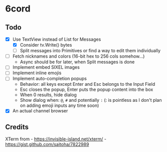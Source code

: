 # 6cord

## Todo

- [x] Use TextView instead of List for Messages
	- [x] Consider tv.Write() bytes
	- [ ] Split messages into Primitives or find a way to edit them individually
- [ ] Fetch nicknames and colors (16-bit hex to 256 cols somehow...)
	- Async should be for later, when Split messages is done
- [ ] Implement embed SIXEL images
- [ ] Implement inline emojis
- [ ] Implement auto-completion popups
	- Behavior: all keys except Enter and Esc belongs to the Input Field
	- Esc closes the popup, Enter puts the popup content into the box
	- When 0 results, hide dialog
	- Show dialog when: `@`, `#` and potentially `:` (: is pointless as I don't plan on adding emoji inputs any time soon)
- [x] An actual channel browser

## Credits

XTerm from 
	- https://invisible-island.net/xterm/
	- https://gist.github.com/saitoha/7822989
